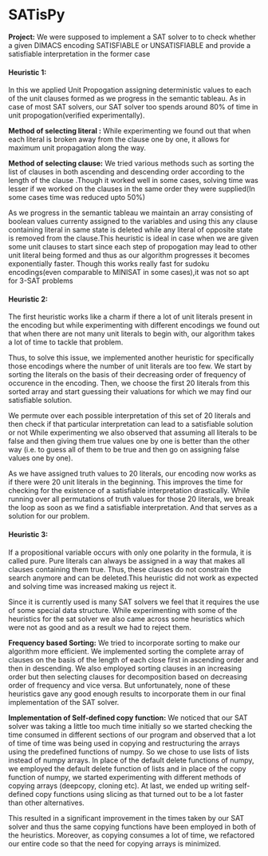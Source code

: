 # SATisPy

**Project:** We were supposed to implement a SAT solver to to check
whether a given DIMACS encoding SATISFIABLE or UNSATISFIABLE and
provide a satisfiable interpretation in the former case

#### Heuristic 1:
In this we applied Unit Propogation assigning deterministic values to
each of the unit clauses formed as we progress in the semantic tableau.
As in case of most SAT solvers, our SAT solver too spends around 80% of
time in unit propogation(verified experimentally).

**Method of selecting literal :** While experimenting we found out that when
each literal is broken away from the clause one by one, it allows for
maximum unit propagation along the way.


**Method of selecting clause:**  We tried various methods such as sorting the
list of clauses in both ascending and descending order according to the
length of the clause .Though it worked well in some cases, solving time
was lesser if we worked on the clauses in the same order they were
supplied(In some cases time was reduced upto 50%)


As we progress in the semantic tableau we maintain an array consisting
of boolean values currenty assigned to the variables and using this any
clause containing literal in same state is deleted while any literal of
opposite state is removed from the clause.This heuristic is ideal in case
when we are given some unit clauses to start since each step of
propogation may lead to other unit literal being formed and thus as our
algorithm progresses it becomes exponentially faster.
Though this works really fast for sudoku encodings(even comparable to
MINISAT in some cases),it was not so apt for 3-SAT problems


#### Heuristic 2:
The first heuristic works like a charm if there a lot of unit literals present
in the encoding but while experimenting with different encodings we
found out that when there are not many unit literals to begin with, our
algorithm takes a lot of time to tackle that problem.

Thus, to solve this issue, we implemented another heuristic for specifically those
encodings where the number of unit literals are too few.
We start by sorting the literals on the basis of their decreasing order of
frequency of occurence in the encoding. Then, we choose the first 20
literals from this sorted array and start guessing their valuations for
which we may find our satisfiable solution. 

We permute over each
possible interpretation of this set of 20 literals and then check if that
particular interpretation can lead to a satisfiable solution or not
While experimenting we also observed that
assuming all literals to be false and then giving them true
values one by one is better than the other way (i.e. to guess
all of them to be true and then go on assigning false values
one by one). 


As we have assigned truth values to 20 literals,
our encoding now works as if there were 20 unit literals in
the beginning. This improves the time for checking for the
existence of a satisfiable interpretation drastically. While
running over all permutations of truth values for those 20
literals, we break the loop as soon as we find a satisfiable
interpretation. And that serves as a solution for our
problem.


#### Heuristic 3:


If a propositional variable occurs with only one polarity in
the formula, it is called pure. Pure literals can always be
assigned in a way that makes all clauses containing them
true. Thus, these clauses do not constrain the search
anymore and can be deleted.This heuristic did not work as
expected and solving time was increased making us reject
it.

Since it is currently used is many SAT solvers we feel that
it requires the use of some special data structure.
While experimenting with some of the heuristics for the sat
solver we also came across some heuristics which were not
as good and as a result we had to reject them.


**Frequency based Sorting:**  We tried to incorporate sorting
to make our algorithm more efficient.
We implemented sorting the complete array of clauses
on the basis of the length of each close first in ascending
order and then in descending. We also employed sorting
clauses in an increasing order but then selecting clauses for
decomposition based on decreasing order of frequency
and vice versa. But unfortunately, none of these heuristics
gave any good enough results to incorporate them in our
final implementation of the SAT solver.


**Implementation of Self-defined copy function:** We
noticed that our SAT solver was taking a little too much
time initially so we started checking the time consumed in
different sections of our program and observed that a lot of
time of time was being used in copying and restructuring
the arrays using the predefined functions of numpy. So we
chose to use lists of lists instead of numpy arrays.
In place of the default delete functions of numpy, we employed the
default delete function of lists and in place of the copy function of
numpy, we started experimenting with different methods of copying
arrays (deepcopy, cloning etc). At last, we ended up writing self-defined
copy functions using slicing as that turned out to be a lot faster than
other alternatives.


This resulted in a significant improvement in the times taken by our SAT
solver and thus the same copying functions have been employed in
both of the heuristics. Moreover, as copying consumes a lot of time, we
refactored our entire code so that the need for copying arrays is
minimized.
